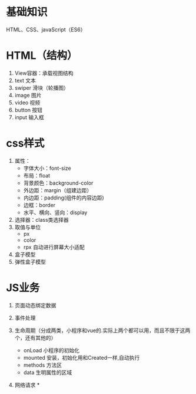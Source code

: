# 基础知识
HTML、CSS、javaScript（ES6）

# HTML（结构）
1. View容器：承载视图结构
2. text 文本
3. swiper 滑块（轮播图）
4. image 图片
5. video 视频
6. button 按钮
7. input 输入框

# css样式
1. 属性：
	* 字体大小：font-size
	* 布局：float
	* 背景颜色：background-color
	* 外边距：margin（组建边距）
	* 内边距：padding(组件的内容边距)
	* 边框：border
	* 水平、横向、竖向：display
2. 选择器：class类选择器
3. 取值与单位
	* px 
	* color
	* rpx 自动进行屏幕大小适配
4. 盒子模型
5. 弹性盒子模型

# JS业务
1. 页面动态绑定数据
2. 事件处理
3. 生命周期（分成两类，小程序和vue的.实际上两个都可以用，而且不限于这两个，还有其他的）
	* onLoad  小程序的初始化
	* mounted 安装，初始化用和Created一样,自动执行
	* methods 方法区
	* data 生明属性的区域
	
4. 网络请求
	* 